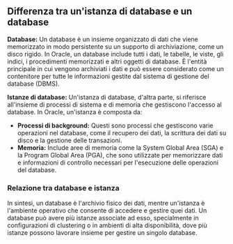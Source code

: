 

## Differenza tra un'istanza di database e un database

**Database:**
Un database è un insieme organizzato di dati che viene memorizzato in modo persistente su un supporto di archiviazione, come un disco rigido.
In Oracle, un database include tutti i dati, le tabelle, le viste, gli indici, i procedimenti memorizzati e altri oggetti di database. 
È l'entità principale in cui vengono archiviati i dati e può essere considerato come un contenitore per tutte le informazioni gestite dal sistema di gestione del database (DBMS).

**Istanze di database:**
Un'istanza di database, d'altra parte, si riferisce all'insieme di processi di sistema e di memoria che gestiscono l'accesso al database. In Oracle, un'istanza è composta da:

- **Processi di background:** Questi sono processi che gestiscono varie operazioni nel database, come il recupero dei dati, la scrittura dei dati su disco e la gestione delle transazioni.
- **Memoria:** Include aree di memoria come la System Global Area (SGA) e la Program Global Area (PGA), che sono utilizzate per memorizzare dati e informazioni di controllo necessari per l'esecuzione delle operazioni del database.

### Relazione tra database e istanza
In sintesi, un database è l'archivio fisico dei dati, mentre un'istanza è l'ambiente operativo che consente di accedere e gestire quei dati. Un database può avere più istanze associate ad esso, specialmente in configurazioni di clustering o in ambienti di alta disponibilità, dove più istanze possono lavorare insieme per gestire un singolo database.
